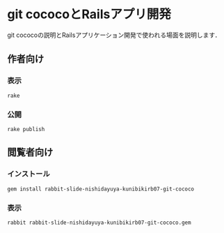 # git cococoとRailsアプリ開発

git cococoの説明とRailsアプリケーション開発で使われる場面を説明します．

## 作者向け

### 表示

    rake

### 公開

    rake publish

## 閲覧者向け

### インストール

    gem install rabbit-slide-nishidayuya-kunibikirb07-git-cococo

### 表示

    rabbit rabbit-slide-nishidayuya-kunibikirb07-git-cococo.gem

